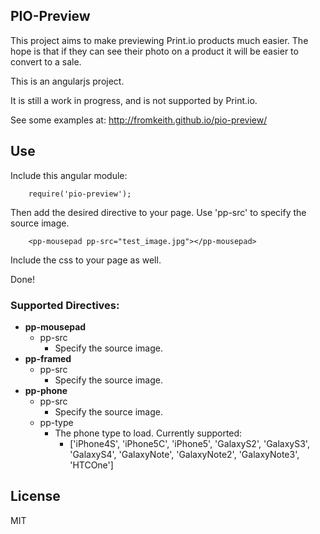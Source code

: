 ## PIO-Preview
This project aims to make previewing Print.io products much easier. The hope is that if they can see their photo on a product it will be easier to convert to a sale.

This is an angularjs project.

It is still a work in progress, and is not supported by Print.io.

See some examples at: http://fromkeith.github.io/pio-preview/

## Use
Include this angular module:
```
    require('pio-preview');
```
Then add the desired directive to your page. Use 'pp-src' to specify the source image.
```
    <pp-mousepad pp-src="test_image.jpg"></pp-mousepad>
```
Include the css to your page as well.

Done!

### Supported Directives:
* **pp-mousepad**
    * pp-src
        * Specify the source image.
* **pp-framed**
    * pp-src
        * Specify the source image.
* **pp-phone**
    * pp-src
        * Specify the source image.
    * pp-type
        * The phone type to load. Currently supported:
            * ['iPhone4S', 'iPhone5C', 'iPhone5', 'GalaxyS2', 'GalaxyS3', 'GalaxyS4', 'GalaxyNote', 'GalaxyNote2', 'GalaxyNote3', 'HTCOne']

## License
MIT